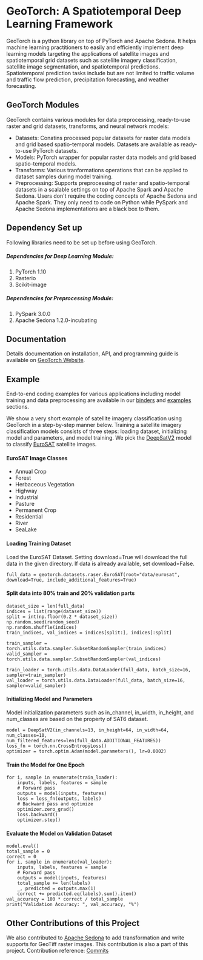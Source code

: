 # GeoTorch: A Spatiotemporal Deep Learning Framework

GeoTorch is a python library on top of PyTorch and Apache Sedona. It helps machine learning practitioners to easily and efficiently implement deep learning models targeting the applications of satellite images and spatiotemporal grid datasets such as sateliite imagery classification, satellite image segmentation, and spatiotemporal predictions. Spatiotemporal prediction tasks include but are not limited to traffic volume and traffic flow prediction, precipitation forecasting, and weather forecasting.

## GeoTorch Modules
GeoTorch contains various modules for data preprocessing, ready-to-use raster and grid datasets, transforms, and neural network models:

* Datasets: Conatins processed popular datasets for raster data models and grid based spatio-temporal models. Datasets are available as ready-to-use PyTorch datasets.
* Models: PyTorch wrapper for popular raster data models and grid based spatio-temporal models.
* Transforms: Various tranformations operations that can be applied to dataset samples during model training.
* Preprocessing: Supports preprocessing of raster and spatio-temporal datasets in a scalable settings on top of Apache Spark and Apache Sedona. Users don't require the coding concepts of Apache Sedona and Apache Spark. They only need to code on Python while PySpark and Apache Sedona implementations are a black box to them.

## Dependency Set up
Following libraries need to be set up before using GeoTorch.

##### Dependencies for Deep Learning Module:
1. PyTorch 1.10
2. Rasterio
3. Scikit-image

##### Dependencies for Preprocessing Module:
1. PySpark 3.0.0
2. Apache Sedona 1.2.0-incubating

## Documentation
Details documentation on installation, API, and programming guide is available on [GeoTorch Website](https://kanchanchy.github.io/geotorch/).

## Example
End-to-end coding examples for various applications including model training and data preprocessing are available in our [binders](https://github.com/DataSystemsLab/GeoTorch/tree/main/binders) and [examples](https://github.com/DataSystemsLab/GeoTorch/tree/main/examples) sections.

We show a very short example of satellite imagery classification using GeoTorch in a step-by-step manner below. Training a satellite imagery classification models consists of three steps: loading dataset, initializing model and parameters, and model training. We pick the [DeepSatV2](https://arxiv.org/abs/1911.07747) model to classify [EuroSAT](https://github.com/phelber/EuroSAT) satellite images.
#### EuroSAT Image Classes
* Annual Crop
* Forest
* Herbaceous Vegetation
* Highway
* Industrial
* Pasture
* Permanent Crop
* Residential
* River
* SeaLake
#### Loading Training Dataset
Load the EuroSAT Dataset. Setting download=True will download the full data in the given directory. If data is already available, set download=False.
```
full_data = geotorch.datasets.raser.EuroSAT(root="data/eurosat", download=True, include_additional_features=True)
```
#### Split data into 80% train and 20% validation parts
```
dataset_size = len(full_data)
indices = list(range(dataset_size))
split = int(np.floor(0.2 * dataset_size))
np.random.seed(random_seed)
np.random.shuffle(indices)
train_indices, val_indices = indices[split:], indices[:split]

train_sampler = torch.utils.data.sampler.SubsetRandomSampler(train_indices)
valid_sampler = torch.utils.data.sampler.SubsetRandomSampler(val_indices)

train_loader = torch.utils.data.DataLoader(full_data, batch_size=16, sampler=train_sampler)
val_loader = torch.utils.data.DataLoader(full_data, batch_size=16, sampler=valid_sampler)
```
#### Initializing Model and Parameters
Model initialization parameters such as in_channel, in_width, in_height, and num_classes are based on the property of SAT6 dataset.
```
model = DeepSatV2(in_channels=13, in_height=64, in_width=64, num_classes=10, num_filtered_features=len(full_data.ADDITIONAL_FEATURES))
loss_fn = torch.nn.CrossEntropyLoss()
optimizer = torch.optim.Adam(model.parameters(), lr=0.0002)
```
#### Train the Model for One Epoch
```
for i, sample in enumerate(train_loader):
    inputs, labels, features = sample
    # Forward pass
    outputs = model(inputs, features)
    loss = loss_fn(outputs, labels)
    # Backward pass and optimize
    optimizer.zero_grad()
    loss.backward()
    optimizer.step()
```
#### Evaluate the Model on Validation Dataset
```
model.eval()
total_sample = 0
correct = 0
for i, sample in enumerate(val_loader):
    inputs, labels, features = sample
    # Forward pass
    outputs = model(inputs, features)
    total_sample += len(labels)
    _, predicted = outputs.max(1)
    correct += predicted.eq(labels).sum().item()
val_accuracy = 100 * correct / total_sample
print("Validation Accuracy: ", val_accuracy, "%")
```

## Other Contributions of this Project
We also contributed to [Apache Sedona](https://sedona.apache.org/) to add transformation and write supports for GeoTiff raster images. This contribution is also a part of this project. Contribution reference: [Commits](https://github.com/apache/incubator-sedona/commits?author=kanchanchy)


